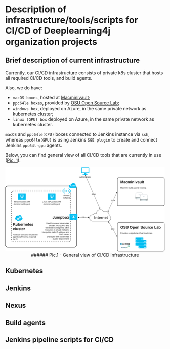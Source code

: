 # Description of infrastructure/tools/scripts for CI/CD of Deeplearning4j organization projects

## Brief description of current infrastructure
Currently, our CI/CD infrastructure consists of private k8s cluster that hosts all required CI/CD tools, and build agents.

Also, we do have:
* `macOS boxes`, hosted at [Macminivault](https://www.macminivault.com);
* `ppc64le boxes`, provided by [OSU Open Source Lab](https://oregonstate.edu/);
* `windows box`, deployed on Azure, in the same private network as kubernetes cluster;
* `linux (GPU) box` deployed on Azure, in the same private network as kubernetes cluster.

`macOS` and `ppc64le(CPU)` boxes connected to Jenkins instance via `ssh`,
whereas `ppc64le(GPU)` is using Jenkins `SGE plugin` to create and connect Jenkins `ppc64l-gpu` agents.

Below, you can find general view of all CI/CD tools that are currently in use ([Pic. 1](######pic1---general-view-of-cicd-infrastructure)).

<p align="center">
    <img src="imgs/ci_cd_infrastructure.png" alt="General view of CI/CD infrastructure">
    <br>
    ###### Pic.1 - General view of CI/CD infrastructure
</p>

## Kubernetes

## Jenkins

## Nexus

## Build agents

## Jenkins pipeline scripts for CI/CD

